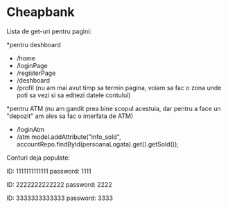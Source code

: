 # Cheapbank

Lista de get-uri pentru pagini: 

*pentru deshboard
- /home
- /loginPage
- /registerPage
- /deshboard
- /profil (nu am mai avut timp sa termin pagina, voiam sa fac o zona unde poti sa vezi si sa editezi datele contului)

*pentru ATM
(nu am gandit prea bine scopul acestuia, dar pentru a face un "depozit" am ales sa fac o interfata de ATM)
- /loginAtm
- /atm		model.addAttribute("info_sold", accountRepo.findById(persoanaLogata).get().getSold());

Conturi deja populate:

ID: 1111111111111
password: 1111

ID: 2222222222222
password: 2222

ID: 3333333333333
password: 3333

